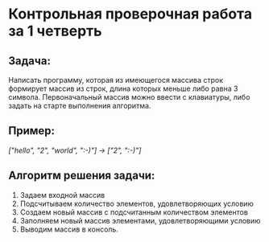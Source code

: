 # Контрольная проверочная работа за 1 четверть

## **Задача:** 
Написать программу, которая из имеющегося массива строк формирует массив из строк, длина которых меньше либо равна 3 символа. Первоначальный массив можно ввести с клавиатуры, либо задать на старте выполнения алгоритма.

## **Пример:**
*["hello", "2", "world", ":-)"] -> ["2", ":-)"]*

## Алгоритм решения задачи:
1. Задаем входной массив
2. Подсчитываем количество элементов, удовлетворяющих условию
3. Создаем новый массив с подсчитанным количеством элементов
4. Заполняем новый массив элементами, удовлетворяющими условию
5. Выводим массив в консоль. 